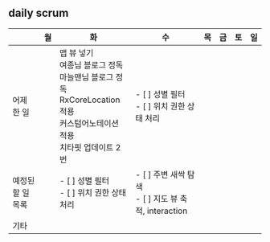 ## daily scrum

|                   | 월   | 화                                                           | 수                                                        | 목   | 금   | 토   | 일   |
| ----------------- | ---- | ------------------------------------------------------------ | --------------------------------------------------------- | ---- | ---- | ---- | ---- |
| 어제 한 일        |      | 맵 뷰 넣기<br>여종님 블로그 정독 <br/>마늘맨님 블로그 정독<br/> RxCoreLocation 적용 <br/>커스텀어노테이션 적용<br/> 치타핏 업데이트 2번 | - [ ] 성별 필터<br/>- [ ] 위치 권한 상태 처리 <br/>       |      |      |      |      |
| 예정된 할 일 목록 |      | - [ ] 성별 필터<br>- [ ] 위치 권한 상태 처리 <br>            | - [ ] 주변 새싹 탐색 <br/>- [ ] 지도 뷰 축적, interaction |      |      |      |      |
| 기타              |      |                                                              |                                                           |      |      |      |      |

